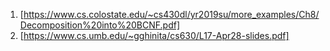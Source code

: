 1. [https://www.cs.colostate.edu/~cs430dl/yr2019su/more_examples/Ch8/Decomposition%20into%20BCNF.pdf]
1. [https://www.cs.umb.edu/~gghinita/cs630/L17-Apr28-slides.pdf]
